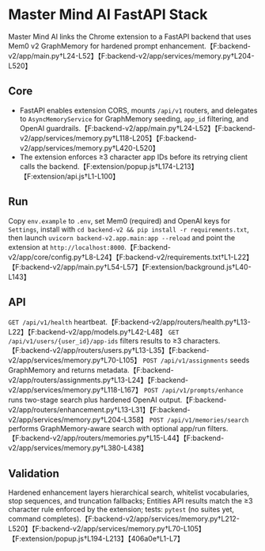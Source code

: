 # Master Mind AI FastAPI Stack

Master Mind AI links the Chrome extension to a FastAPI backend that uses Mem0 v2 GraphMemory for hardened prompt enhancement.【F:backend-v2/app/main.py†L24-L52】【F:backend-v2/app/services/memory.py†L204-L520】

## Core
- FastAPI enables extension CORS, mounts `/api/v1` routers, and delegates to `AsyncMemoryService` for GraphMemory seeding, `app_id` filtering, and OpenAI guardrails.【F:backend-v2/app/main.py†L24-L52】【F:backend-v2/app/services/memory.py†L118-L205】【F:backend-v2/app/services/memory.py†L420-L520】
- The extension enforces ≥3 character app IDs before its retrying client calls the backend.【F:extension/popup.js†L174-L213】【F:extension/api.js†L1-L100】

## Run
Copy `env.example` to `.env`, set Mem0 (required) and OpenAI keys for `Settings`, install with `cd backend-v2 && pip install -r requirements.txt`, then launch `uvicorn backend-v2.app.main:app --reload` and point the extension at `http://localhost:8000`.【F:backend-v2/app/core/config.py†L8-L24】【F:backend-v2/requirements.txt†L1-L22】【F:backend-v2/app/main.py†L54-L57】【F:extension/background.js†L40-L143】

## API
`GET /api/v1/health` heartbeat.【F:backend-v2/app/routers/health.py†L13-L22】【F:backend-v2/app/models.py†L42-L48】 `GET /api/v1/users/{user_id}/app-ids` filters results to ≥3 characters.【F:backend-v2/app/routers/users.py†L13-L35】【F:backend-v2/app/services/memory.py†L70-L105】 `POST /api/v1/assignments` seeds GraphMemory and returns metadata.【F:backend-v2/app/routers/assignments.py†L13-L24】【F:backend-v2/app/services/memory.py†L118-L167】 `POST /api/v1/prompts/enhance` runs two-stage search plus hardened OpenAI output.【F:backend-v2/app/routers/enhancement.py†L13-L31】【F:backend-v2/app/services/memory.py†L204-L358】 `POST /api/v1/memories/search` performs GraphMemory-aware search with optional app/run filters.【F:backend-v2/app/routers/memories.py†L15-L44】【F:backend-v2/app/services/memory.py†L380-L438】

## Validation
Hardened enhancement layers hierarchical search, whitelist vocabularies, stop sequences, and truncation fallbacks; Entities API results match the ≥3 character rule enforced by the extension; tests: `pytest` (no suites yet, command completes).【F:backend-v2/app/services/memory.py†L212-L520】【F:backend-v2/app/services/memory.py†L70-L105】【F:extension/popup.js†L194-L213】【406a0e†L1-L7】
